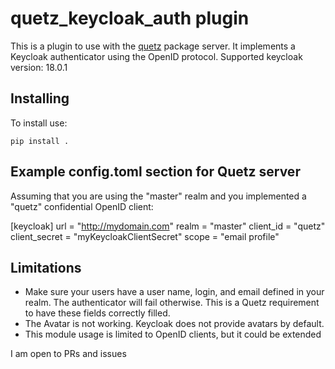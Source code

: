 # quetz_keycloak_auth plugin

This is a plugin to use with the [quetz](https://github.com/mamba-org/quetz) package server.
It implements a Keycloak authenticator using the OpenID protocol.
Supported keycloak version: 18.0.1

## Installing

To install use:

```
pip install .
```

## Example config.toml section for Quetz server

Assuming that you are using the "master" realm and you implemented a "quetz" confidential OpenID client:

[keycloak]
url = "http://mydomain.com"
realm = "master"
client_id = "quetz"
client_secret = "myKeycloakClientSecret"
scope = "email profile"

## Limitations

 - Make sure your users have a user name, login, and email defined in your realm. The authenticator will fail otherwise. This is a Quetz requirement to have these fields correctly filled.
 - The Avatar is not working. Keycloak does not provide avatars by default.
 - This module usage is limited to OpenID clients, but it could be extended

I am open to PRs and issues
